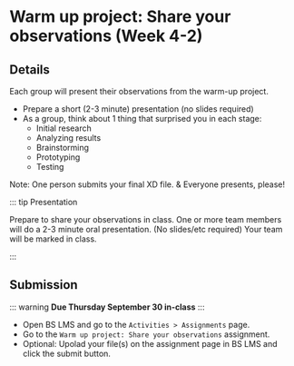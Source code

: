 # Warm up project: Share your observations (Week 4-2) 

## Details

Each group will present their observations from the warm-up project.
- Prepare a short (2-3 minute) presentation (no slides required)
- As a group, think about 1 thing that surprised you in each stage:
    - Initial research
    - Analyzing results
    - Brainstorming
    - Prototyping
    - Testing

Note: One person submits your final XD file. & Everyone presents, please! 


::: tip Presentation

Prepare to share your observations in class. One or more team members will do a 2-3 minute oral presentation. (No slides/etc required) Your team will be marked in class. 

::: 


## Submission

::: warning
**Due Thursday September 30 in-class**
:::

- Open BS LMS and go to the `Activities > Assignments` page.
- Go to the `Warm up project: Share your observations` assignment.
- Optional: Upolad your file(s) on the assignment page in BS LMS and click the submit button.

